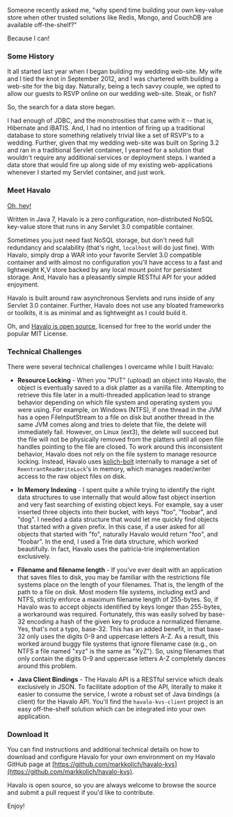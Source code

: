 Someone recently asked me, "why spend time building your own key-value store when other trusted solutions like Redis, Mongo, and CouchDB are available off-the-shelf?"

Because I can!

### Some History

It all started last year when I began building my wedding web-site.  My wife and I tied the knot in September 2012, and I was chartered with building a web-site for the big day.  Naturally, being a tech savvy couple, we opted to allow our guests to RSVP online on our wedding web-site.  Steak, or fish?

So, the search for a data store began.

I had enough of JDBC, and the monstrosities that came with it -- that is, Hibernate and iBATIS.  And, I had no intention of firing up a traditional database to store something relatively trivial like a set of RSVP's to a wedding.  Further, given that my wedding web-site was built on Spring 3.2 and ran in a traditional Servlet container, I yearned for a solution that wouldn't require any additional services or deployment steps.  I wanted a data store that would fire up along side of my existing web-applications whenever I started my Servlet container, and just work.

### Meet Havalo

[Oh, hey!](https://github.com/markkolich/havalo-kvs "Havalo at GitHub")

Written in Java 7, Havalo is a zero configuration, non-distributed NoSQL key-value store that runs in any Servlet 3.0 compatible container.

Sometimes you just need fast NoSQL storage, but don't need full redundancy and scalability (that's right, `localhost` will do just fine). With Havalo, simply drop a WAR into your favorite Servlet 3.0 compatible container and with almost no configuration you'll have access to a fast and lightweight K,V store backed by any local mount point for persistent storage. And, Havalo has a pleasantly simple RESTful API for your added enjoyment.

Havalo is built around raw asynchronous Servlets and runs inside of any Servlet 3.0 container.  Further, Havalo does not use any bloated frameworks or toolkits, it is as minimal and as lightweight as I could build it.

Oh, and [Havalo is open source](https://github.com/markkolich/havalo-kvs "Havalo at GitHub"), licensed for free to the world under the popular MIT License.

### Technical Challenges

There were several technical challenges I overcame while I built Havalo:

* **Resource Locking** - When you "PUT" (upload) an object into Havalo, the object is eventually saved to a disk platter as a vanilla file.  Attempting to retrieve this file later in a multi-threaded application lead to strange behavior depending on which file system and operating system you were using.  For example, on Windows (NTFS), if one thread in the JVM has a open FileInputStream to a file on disk but another thread in the same JVM comes along and tries to delete that file, the delete will immediately fail.  However, on Linux (ext3), the delete will succeed but the file will not be physically removed from the platters until all open file handles pointing to the file are closed.  To work around this inconsistent behavior, Havalo does not rely on the file system to manage resource locking.  Instead, Havalo uses [kolich-bolt](https://github.com/markkolich/kolich-bolt "kolich-bolt at GitHub") internally to manage a set of `ReentrantReadWriteLock`'s in memory, which manages reader/writer access to the raw object files on disk.

* **In Memory Indexing** - I spent quite a while trying to identify the right data structures to use internally that would allow fast object insertion and very fast searching of existing object keys.  For example, say a user inserted three objects into their bucket, with keys "foo", "foobar", and "dog".  I needed a data structure that would let me quickly find objects that started with a given prefix.  In this case, if a user asked for all objects that started with "fo", naturally Havalo would return "foo", and "foobar".  In the end, I used a Trie data structure, which worked beautifully.  In fact, Havalo uses the patricia-trie implementation exclusively.

* **Filename and filename length** - If you've ever dealt with an application that saves files to disk, you may be familiar with the restrictions file systems place on the length of your filenames.  That is, the length of the path to a file on disk.  Most modern file systems, including ext3 and NTFS, strictly enforce a maximum filename length of 255-bytes.  So, if Havalo was to accept objects identified by keys longer than 255-bytes, a workaround was required.  Fortunately, this was easily solved by base-32 encoding a hash of the given key to produce a normalized filename.  Yes, that's not a typo, base-32.  This has an added benefit, in that base-32 only uses the digits 0-9 and uppercase letters A-Z.  As a result, this worked around buggy file systems that ignore filename case (e.g., on NTFS a file named "xyz" is the same as "XyZ").  So, using filenames that only contain the digits 0-9 and uppercase letters A-Z completely dances around this problem.

* **Java Client Bindings** - The Havalo API is a RESTful service which deals exclusively in JSON.  To facilitate adoption of the API, literally to make it easier to consume the service, I wrote a robust set of Java bindings (a client) for the Havalo API.  You'll find the `havalo-kvs-client` project is an easy off-the-shelf solution which can be integrated into your own application.

### Download It

You can find instructions and additional technical details on how to download and configure Havalo for your own environment on my Havalo GitHub page at [https://github.com/markkolich/havalo-kvs](https://github.com/markkolich/havalo-kvs).

Havalo is open source, so you are always welcome to browse the source and submit a pull request if you'd like to contribute.

Enjoy!
